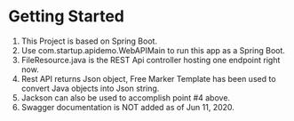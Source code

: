 # Getting Started

1. This Project is based on Spring Boot.
2. Use com.startup.apidemo.WebAPIMain to run this app as a Spring Boot.
3. FileResource.java is the REST Api controller hosting one endpoint right now.
4. Rest API returns Json object, Free Marker Template has been used to convert Java objects into Json string.
5. Jackson can also be used to accomplish point #4 above.
6. Swagger documentation is NOT added as of Jun 11, 2020.

